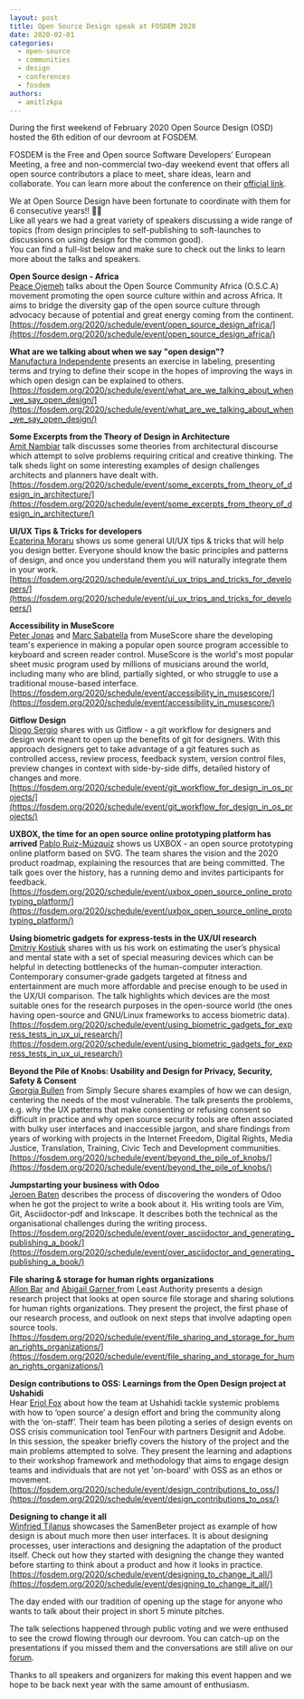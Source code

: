 ```yaml
---
layout: post
title: Open Source Design speak at FOSDEM 2020
date: 2020-02-01
categories:
  - open-source
  - communities
  - design
  - conferences
  - fosdem
authors:
  - amitlzkpa
---
```


During the first weekend of February 2020 Open Source Design (OSD) hosted the 6th edition of our devroom at FOSDEM.

FOSDEM is the Free and Open source Software Developers’ European Meeting, a free and non-commercial two-day weekend event that offers all open source contributors a place to meet, share ideas, learn and collaborate. You can learn more about the conference on their [official link](https://fosdem.org/).

We at Open Source Design have been fortunate to coordinate with them for 6 consecutive years!! 🎉🎉  
Like all years we had a great variety of speakers discussing a wide range of topics (from design principles to self-publishing to soft-launches to discussions on using design for the common good).  
You can find a full-list below and make sure to check out the links to learn more about the talks and speakers.

**Open Source design - Africa**  
[Peace Ojemeh](https://fosdem.org/2020/schedule/speaker/peace_ojemeh/) talks about the Open Source Community Africa (O.S.C.A) movement promoting the open source culture within and across Africa. It aims to bridge the diversity gap of the open source culture through advocacy because of potential and great energy coming from the continent.  
[https://fosdem.org/2020/schedule/event/open_source_design_africa/](https://fosdem.org/2020/schedule/event/open_source_design_africa/)

**What are we talking about when we say "open design"?**  
[Manufactura Independente](https://fosdem.org/2020/schedule/speaker/manufactura_independente/) presents an exercise in labeling, presenting terms and trying to define their scope in the hopes of improving the ways in which open design can be explained to others.  
[https://fosdem.org/2020/schedule/event/what_are_we_talking_about_when_we_say_open_design/](https://fosdem.org/2020/schedule/event/what_are_we_talking_about_when_we_say_open_design/)

**Some Excerpts from the Theory of Design in Architecture**  
[Amit Nambiar](https://fosdem.org/2020/schedule/speaker/amit_nambiar/) talk discusses some theories from architectural discourse which attempt to solve problems requiring critical and creative thinking. The talk sheds light on some interesting examples of design challenges architects and planners have dealt with.  
[https://fosdem.org/2020/schedule/event/some_excerpts_from_theory_of_design_in_architecture/](https://fosdem.org/2020/schedule/event/some_excerpts_from_theory_of_design_in_architecture/)

**UI/UX Tips & Tricks for developers**  
[Ecaterina Moraru](https://fosdem.org/2020/schedule/speaker/ecaterina_moraru/) shows us some general UI/UX tips & tricks that will help you design better. Everyone should know the basic principles and patterns of design, and once you understand them you will naturally integrate them in your work.  
[https://fosdem.org/2020/schedule/event/ui_ux_trips_and_tricks_for_developers/](https://fosdem.org/2020/schedule/event/ui_ux_trips_and_tricks_for_developers/)

**Accessibility in MuseScore**  
[Peter Jonas](https://fosdem.org/2020/schedule/speaker/peter_jonas/) and [Marc Sabatella](https://fosdem.org/2020/schedule/speaker/marc_sabatella/) from MuseScore share the developing team's experience in making a popular open source program accessible to keyboard and screen reader control. MuseScore is the world's most popular sheet music program used by millions of musicians around the world, including many who are blind, partially sighted, or who struggle to use a traditional mouse-based interface.  
[https://fosdem.org/2020/schedule/event/accessibility_in_musescore/](https://fosdem.org/2020/schedule/event/accessibility_in_musescore/)

**Gitflow Design**  
[Diogo Sergio](https://fosdem.org/2020/schedule/speaker/diogo_sergio/) shares with us Gitflow - a git workflow for designers and design work meant to open up the benefits of git for designers. With this approach designers get to take advantage of a git features such as controlled access, review process, feedback system, version control files, preview changes in context with side-by-side diffs, detailed history of changes and more.  
[https://fosdem.org/2020/schedule/event/git_workflow_for_design_in_os_projects/](https://fosdem.org/2020/schedule/event/git_workflow_for_design_in_os_projects/)

**UXBOX, the time for an open source online prototyping platform has arrived**
[Pablo Ruiz-Múzquiz](https://fosdem.org/2020/schedule/speaker/pablo_ruiz_muzquiz/) shows us UXBOX - an open source prototyping online platform based on SVG. The team shares the vision and the 2020 product roadmap, explaining the resources that are being committed. The talk goes over the history, has a running demo and invites participants for feedback.  
[https://fosdem.org/2020/schedule/event/uxbox_open_source_online_prototyping_platform/](https://fosdem.org/2020/schedule/event/uxbox_open_source_online_prototyping_platform/)

**Using biometric gadgets for express-tests in the UX/UI research**  
[Dmitriy Kostiuk](https://fosdem.org/2020/schedule/speaker/dmitriy_kostiuk/) shares with us his work on estimating the user’s physical and mental state with a set of special measuring devices which can be helpful in detecting bottlenecks of the human-computer interaction. Contemporary consumer-grade gadgets targeted at fitness and entertainment are much more affordable and precise enough to be used in the UX/UI comparison. The talk highlights which devices are the most suitable ones for the research purposes in the open-source world (the ones having open-source and GNU/Linux frameworks to access biometric data).  
[https://fosdem.org/2020/schedule/event/using_biometric_gadgets_for_express_tests_in_ux_ui_research/](https://fosdem.org/2020/schedule/event/using_biometric_gadgets_for_express_tests_in_ux_ui_research/)

**Beyond the Pile of Knobs: Usability and Design for Privacy, Security, Safety & Consent**  
[Georgia Bullen](https://fosdem.org/2020/schedule/speaker/georgia_bullen/) from Simply Secure shares examples of how we can design, centering the needs of the most vulnerable. The talk presents the problems, e.g. why the UX patterns that make consenting or refusing consent so difficult in practice and why open source security tools are often associated with bulky user interfaces and inaccessible jargon, and share findings from years of working with projects in the Internet Freedom, Digital Rights, Media Justice, Translation, Training, Civic Tech and Development communities.  
[https://fosdem.org/2020/schedule/event/beyond_the_pile_of_knobs/](https://fosdem.org/2020/schedule/event/beyond_the_pile_of_knobs/)

**Jumpstarting your business with Odoo**  
[Jeroen Baten](https://fosdem.org/2020/schedule/speaker/jeroen_baten/) describes the process of discovering the wonders of Odoo when he got the project to write a book about it. His writing tools are Vim, Git, Asciidoctor-pdf and Inkscape. It describes both the technical as the organisational challenges during the writing process.  
[https://fosdem.org/2020/schedule/event/over_asciidoctor_and_generating_publishing_a_book/](https://fosdem.org/2020/schedule/event/over_asciidoctor_and_generating_publishing_a_book/)

**File sharing & storage for human rights organizations**  
[Allon Bar](https://fosdem.org/2020/schedule/speaker/allon_bar/) and [Abigail Garner
](https://fosdem.org/2020/schedule/speaker/abigail_garner/) from Least Authority presents a design research project that looks at open source file storage and sharing solutions for human rights organizations. They present the project, the first phase of our research process, and outlook on next steps that involve adapting open source tools.  
[https://fosdem.org/2020/schedule/event/file_sharing_and_storage_for_human_rights_organizations/](https://fosdem.org/2020/schedule/event/file_sharing_and_storage_for_human_rights_organizations/)

**Design contributions to OSS: Learnings from the Open Design project at Ushahidi**  
Hear [Eriol Fox](https://fosdem.org/2020/schedule/speaker/eriol_fox/) about how the team at Ushahidi tackle systemic problems with how to ‘open source’ a design effort and bring the community along with the ‘on-staff’. Their team has been piloting a series of design events on OSS crisis communication tool TenFour with partners Designit and Adobe. In this session, the speaker briefly covers the history of the project and the main problems attempted to solve. They present the learning and adaptions to their workshop framework and methodology that aims to engage design teams and individuals that are not yet 'on-board' with OSS as an ethos or movement.  
[https://fosdem.org/2020/schedule/event/design_contributions_to_oss/](https://fosdem.org/2020/schedule/event/design_contributions_to_oss/)

**Designing to change it all**  
[Winfried Tilanus](https://fosdem.org/2020/schedule/speaker/winfried_tilanus/) showcases the SamenBeter project as example of how design is about much more then user interfaces. It is about designing processes, user interactions and designing the adaptation of the product itself. Check out how they started with designing the change they wanted before starting to think about a product and how it looks in practice.  
[https://fosdem.org/2020/schedule/event/designing_to_change_it_all/](https://fosdem.org/2020/schedule/event/designing_to_change_it_all/)

The day ended with our tradition of opening up the stage for anyone who wants to talk about their project in short 5 minute pitches.

The talk selections happened through public voting and we were enthused to see the crowd flowing through our devroom.
You can catch-up on the presentations if you missed them and the conversations are still alive on our [forum](https://discourse.opensourcedesign.net/).

Thanks to all speakers and organizers for making this event happen and we hope to be back next year with the same amount of enthusiasm.
